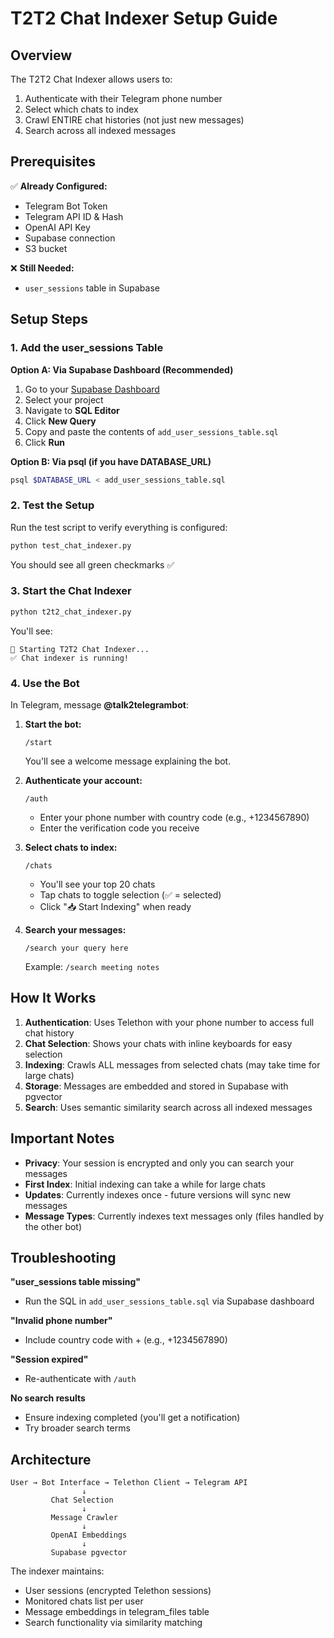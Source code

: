 # T2T2 Chat Indexer Setup Guide

## Overview
The T2T2 Chat Indexer allows users to:
1. Authenticate with their Telegram phone number
2. Select which chats to index
3. Crawl ENTIRE chat histories (not just new messages)
4. Search across all indexed messages

## Prerequisites

✅ **Already Configured:**
- Telegram Bot Token
- Telegram API ID & Hash
- OpenAI API Key
- Supabase connection
- S3 bucket

❌ **Still Needed:**
- `user_sessions` table in Supabase

## Setup Steps

### 1. Add the user_sessions Table

**Option A: Via Supabase Dashboard (Recommended)**
1. Go to your [Supabase Dashboard](https://app.supabase.com)
2. Select your project
3. Navigate to **SQL Editor**
4. Click **New Query**
5. Copy and paste the contents of `add_user_sessions_table.sql`
6. Click **Run**

**Option B: Via psql (if you have DATABASE_URL)**
```bash
psql $DATABASE_URL < add_user_sessions_table.sql
```

### 2. Test the Setup

Run the test script to verify everything is configured:

```bash
python test_chat_indexer.py
```

You should see all green checkmarks ✅

### 3. Start the Chat Indexer

```bash
python t2t2_chat_indexer.py
```

You'll see:
```
🚀 Starting T2T2 Chat Indexer...
✅ Chat indexer is running!
```

### 4. Use the Bot

In Telegram, message **@talk2telegrambot**:

1. **Start the bot:**
   ```
   /start
   ```
   You'll see a welcome message explaining the bot.

2. **Authenticate your account:**
   ```
   /auth
   ```
   - Enter your phone number with country code (e.g., +1234567890)
   - Enter the verification code you receive

3. **Select chats to index:**
   ```
   /chats
   ```
   - You'll see your top 20 chats
   - Tap chats to toggle selection (✅ = selected)
   - Click "📥 Start Indexing" when ready

4. **Search your messages:**
   ```
   /search your query here
   ```
   Example: `/search meeting notes`

## How It Works

1. **Authentication**: Uses Telethon with your phone number to access full chat history
2. **Chat Selection**: Shows your chats with inline keyboards for easy selection
3. **Indexing**: Crawls ALL messages from selected chats (may take time for large chats)
4. **Storage**: Messages are embedded and stored in Supabase with pgvector
5. **Search**: Uses semantic similarity search across all indexed messages

## Important Notes

- **Privacy**: Your session is encrypted and only you can search your messages
- **First Index**: Initial indexing can take a while for large chats
- **Updates**: Currently indexes once - future versions will sync new messages
- **Message Types**: Currently indexes text messages only (files handled by the other bot)

## Troubleshooting

**"user_sessions table missing"**
- Run the SQL in `add_user_sessions_table.sql` via Supabase dashboard

**"Invalid phone number"**
- Include country code with + (e.g., +1234567890)

**"Session expired"**
- Re-authenticate with `/auth`

**No search results**
- Ensure indexing completed (you'll get a notification)
- Try broader search terms

## Architecture

```
User → Bot Interface → Telethon Client → Telegram API
                ↓
         Chat Selection
                ↓
         Message Crawler
                ↓
         OpenAI Embeddings
                ↓
         Supabase pgvector
```

The indexer maintains:
- User sessions (encrypted Telethon sessions)
- Monitored chats list per user
- Message embeddings in telegram_files table
- Search functionality via similarity matching